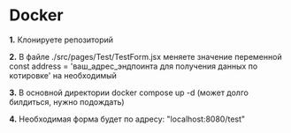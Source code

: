 # Docker
**1.** Клонируете репозиторий


**2.** В файле ./src/pages/Test/TestForm.jsx меняете значение переменной const address = 'ваш_адрес_эндпоинта для получения данных по котировке' на необходимый

**3.** В основной директории docker compose up -d (может долго билдиться, нужно подождать)

**4.** Необходимая форма будет по адресу: "localhost:8080/test"